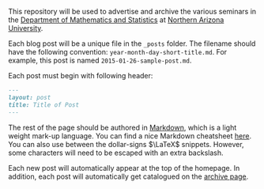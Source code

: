 This repository will be used to advertise and archive the various seminars in the [Department of Mathematics and Statistics](http://nau.edu/cefns/natsci/math/) at [Northern Arizona University](http://nau.edu).

Each blog post will be a unique file in the `_posts` folder.  The filename should have the following convention: `year-month-day-short-title.md`.  For example, this post is named `2015-01-26-sample-post.md`.

Each post must begin with following header:

```markdown
---
layout: post
title: Title of Post
---
```

The rest of the page should be authored in [Markdown](http://en.wikipedia.org/wiki/Markdown), which is a light weight mark-up language.  You can find a nice Markdown cheatsheet [here](https://github.com/adam-p/markdown-here/wiki/Markdown-Cheatsheet#code).  You can also use between the dollar-signs $\LaTeX$ snippets.  However, some characters will need to be escaped with an extra backslash.

Each new post will automatically appear at the top of the homepage.  In addition, each post will automatically get catalogued on the [archive page](http://naumathstat.github.io/archive).
